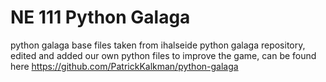 # NE 111 Python Galaga
 python galaga base files taken from ihalseide python galaga repository, edited and added our own python files to improve the game, can be found here https://github.com/PatrickKalkman/python-galaga 
